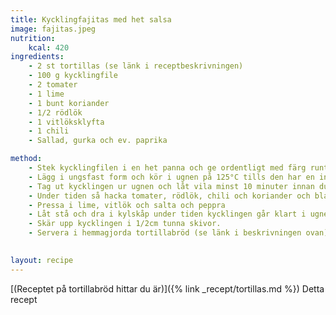 ```yaml
---
title: Kycklingfajitas med het salsa
image: fajitas.jpeg
nutrition:
    kcal: 420
ingredients:
    - 2 st tortillas (se länk i receptbeskrivningen)
    - 100 g kycklingfile
    - 2 tomater
    - 1 lime
    - 1 bunt koriander
    - 1/2 rödlök
    - 1 vitlöksklyfta
    - 1 chili
    - Sallad, gurka och ev. paprika

method:
    - Stek kycklingfilen i en het panna och ge ordentligt med färg runtom.
    - Lägg i ungsfast form och kör i ugnen på 125°C tills den har en innetemperatur på 68°C
    - Tag ut kycklingen ur ugnen och låt vila minst 10 minuter innan du skär upp, då stannar alla safter i kycklingen kvar istället för att rinna ut.
    - Under tiden så hacka tomater, rödlök, chili och koriander och blanda ihop
    - Pressa i lime, vitlök och salta och peppra
    - Låt stå och dra i kylskåp under tiden kycklingen går klart i ugnen och sedan vilar.
    - Skär upp kycklingen i 1/2cm tunna skivor. 
    - Servera i hemmagjorda tortillabröd (se länk i beskrivningen ovan) med lite sallad och gurka i.
    

layout: recipe
---
```

[(Receptet på tortillabröd hittar du är)]({% link _recept/tortillas.md %})
Detta recept 